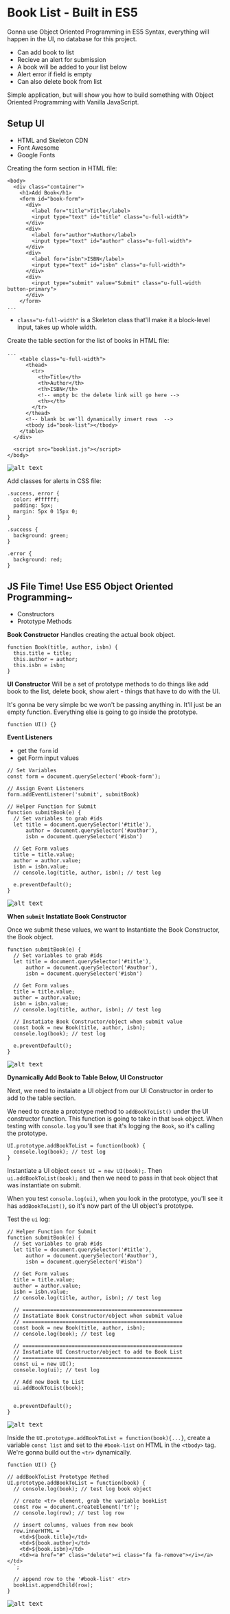 # Book List - Built in ES5

Gonna use Object Oriented Programming in ES5 Syntax, everything will happen in the UI, no database for this project. 

* Can add book to list
* Recieve an alert for submission
* A book will be added to your list below
* Alert error if field is empty
* Can also delete book from list

Simple application, but will show you how to build something with Object Oriented Programming with Vanilla JavaScript.

## Setup UI

* HTML and Skeleton CDN
* Font Awesome
* Google Fonts

Creating the form section in HTML file:

```
<body>
  <div class="container">
    <h1>Add Book</h1>
    <form id="book-form">
      <div>
        <label for="title">Title</label>
        <input type="text" id="title" class="u-full-width">
      </div>
      <div>
        <label for="author">Author</label>
        <input type="text" id="author" class="u-full-width">
      </div>
      <div>
        <label for="isbn">ISBN</label>
        <input type="text" id="isbn" class="u-full-width">
      </div>
      <div>
        <input type="submit" value="Submit" class="u-full-width button-primary">
      </div>
    </form>
...
```

* ```class="u-full-width"``` is a Skeleton class that'll make it a block-level input, takes up whole width.

Create the table section for the list of books in HTML file:

```
...
    <table class="u-full-width">
      <thead>
        <tr>
          <th>Title</th>
          <th>Author</th>
          <th>ISBN</th>
          <!-- empty bc the delete link will go here -->
          <th></th>
        </tr>
      </thead>
      <!-- blank bc we'll dynamically insert rows  -->
      <tbody id="book-list"></tbody>
    </table>
  </div>

  <script src="booklist.js"></script>
</body>
```

<kbd>![alt text](img/booklistui.png "screenshot")</kbd>

Add classes for alerts in CSS file:

```
.success, error {
  color: #ffffff;
  padding: 5px;
  margin: 5px 0 15px 0;
}

.success {
  background: green;
}

.error {
  background: red;
}
```

## JS File Time! Use ES5 Object Oriented Programming~

* Constructors
* Prototype Methods

**Book Constructor**
Handles creating the actual book object.

```
function Book(title, author, isbn) {
  this.title = title;
  this.author = author;
  this.isbn = isbn;
}
```

**UI Constructor**
Will be a set of prototype methods to do things like add book to the list, delete book, show alert - things that have to do with the UI.

It's gonna be very simple bc we won't be passing anything in. It'll just be an empty function. Everything else is going to go inside the prototype.

```
function UI() {}
```

**Event Listeners**

* get the ```form``` id
* get Form input values

```
// Set Variables
const form = document.querySelector('#book-form');

// Assign Event Listeners
form.addEventListener('submit', submitBook)

// Helper Function for Submit
function submitBook(e) {
  // Set variables to grab #ids
  let title = document.querySelector('#title'),
      author = document.querySelector('#author'),
      isbn = document.querySelector('#isbn')

  // Get Form values
  title = title.value;
  author = author.value;
  isbn = isbn.value;
  // console.log(title, author, isbn); // test log

  e.preventDefault();
}
```

<kbd>![alt text](img/getinputvalues.png "screenshot")</kbd>

**When ```submit``` Instatiate Book Constructor**

Once we submit these values, we want to Instantiate the Book Constructor, the Book object.

```
function submitBook(e) {
  // Set variables to grab #ids
  let title = document.querySelector('#title'),
      author = document.querySelector('#author'),
      isbn = document.querySelector('#isbn')

  // Get Form values
  title = title.value;
  author = author.value;
  isbn = isbn.value;
  // console.log(title, author, isbn); // test log

  // Instatiate Book Constructor/object when submit value
  const book = new Book(title, author, isbn);
  console.log(book); // test log

  e.preventDefault();
}
```

<kbd>![alt text](img/constructbook.png "screenshot")</kbd>

**Dynamically Add Book to Table Below, UI Constructor**

Next, we need to instaiate a UI object from our UI Constructor in order to add to the table section.

We need to create a prototype method to ```addBookToList()``` under the UI constructor function. This function is going to take in that ```book``` object. When testing with ```console.log``` you'll see that it's logging the ```Book```, so it's calling the prototype.

```
UI.prototype.addBookToList = function(book) {
  console.log(book); // test log
}
```

Instantiate a UI object ```const UI = new UI(book);```. Then ```ui.addBookToList(book);``` and then we need to pass in that ```book``` object that was instantiate on submit.

When you test ```console.log(ui)```, when you look in the prototype, you'll see it has ```addBookToList()```, so it's now part of the UI object's prototype.

Test the ```ui``` log:

```
// Helper Function for Submit
function submitBook(e) {
  // Set variables to grab #ids
  let title = document.querySelector('#title'),
      author = document.querySelector('#author'),
      isbn = document.querySelector('#isbn')

  // Get Form values
  title = title.value;
  author = author.value;
  isbn = isbn.value;
  // console.log(title, author, isbn); // test log

  // ====================================================
  // Instatiate Book Constructor/object when submit value
  // ====================================================
  const book = new Book(title, author, isbn);
  // console.log(book); // test log

  // ====================================================
  // Instatiate UI Constructor/object to add to Book List
  // ====================================================
  const ui = new UI();
  console.log(ui); // test log

  // Add new Book to List
  ui.addBookToList(book);


  e.preventDefault();
}
```
<kbd>![alt text](img/uiconstructor.png "screenshot")</kbd>

Inside the ```UI.prototype.addBookToList = function(book){...}```, create a variable ```const list``` and set to the ```#book-list``` on HTML in the ```<tbody>``` tag. We're gonna build out the ```<tr>``` dynamically.

```
function UI() {}

// addBookToList Prototype Method
UI.prototype.addBookToList = function(book) {
  // console.log(book); // test log book object

  // create <tr> element, grab the variable bookList
  const row = document.createElement('tr');
  // console.log(row); // test log row

  // insert columns, values from new book
  row.innerHTML = `
    <td>${book.title}</td>
    <td>${book.author}</td>
    <td>${book.isbn}</td>
    <td><a href="#" class="delete"><i class="fa fa-remove"></i></a></td>
  `;

  // append row to the '#book-list' <tr>
  bookList.appendChild(row);
}
```

<kbd>![alt text](img/appendbook.png "screenshot")</kbd>